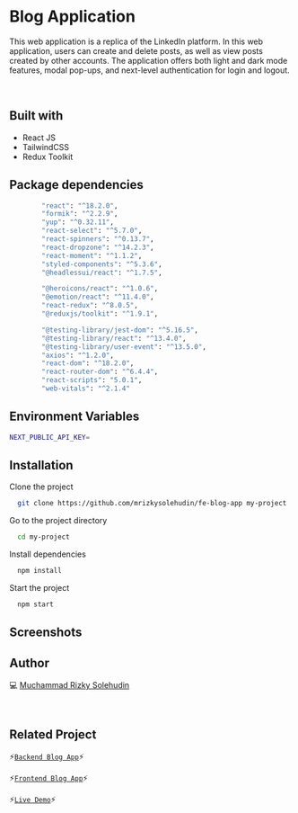 # Blog Application

This web application is a replica of the LinkedIn platform. In this web application, users can create and delete posts, as well as view posts created by other accounts. The application offers both light and dark mode features, modal pop-ups, and next-level authentication for login and logout.

<br />

## Built with

- React JS
- TailwindCSS
- Redux Toolkit

## Package dependencies

```bash
		"react": "^18.2.0",
		"formik": "^2.2.9",
		"yup": "^0.32.11",
		"react-select": "^5.7.0",
		"react-spinners": "^0.13.7",
		"react-dropzone": "^14.2.3",
		"react-moment": "^1.1.2",
		"styled-components": "^5.3.6",
		"@headlessui/react": "^1.7.5",

		"@heroicons/react": "^1.0.6",
		"@emotion/react": "^11.4.0",
		"react-redux": "^8.0.5",
		"@reduxjs/toolkit": "^1.9.1",

		"@testing-library/jest-dom": "^5.16.5",
		"@testing-library/react": "^13.4.0",
		"@testing-library/user-event": "^13.5.0",
		"axios": "^1.2.0",
		"react-dom": "^18.2.0",
		"react-router-dom": "^6.4.4",
		"react-scripts": "5.0.1",
		"web-vitals": "^2.1.4"
```

## Environment Variables

```bash
NEXT_PUBLIC_API_KEY=
```

## Installation

Clone the project

```bash
  git clone https://github.com/mrizkysolehudin/fe-blog-app my-project
```

Go to the project directory

```bash
  cd my-project
```

Install dependencies

```bash
  npm install
```

Start the project

```bash
  npm start
```

## Screenshots

## Author

💻 [Muchammad Rizky Solehudin](https://github.com/mrizkysolehudin)

<br />

## Related Project

⚡[`Backend Blog App`](https://github.com/mrizkysolehudin/be-blog-app)⚡

⚡[`Frontend Blog App`](https://github.com/mrizkysolehudin/fe-blog-app)⚡

⚡[`Live Demo`](https://fe-blog-app.vercel.app)⚡
